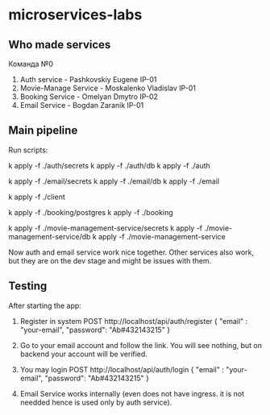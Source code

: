 # microservices-labs

## Who made services
Команда №0
1. Auth service - Pashkovskiy Eugene IP-01
2. Movie-Manage Service - Moskalenko Vladislav IP-01
3. Booking Service - Omelyan Dmytro IP-02
4. Email Service - Bogdan Zaranik IP-01

## Main pipeline
Run scripts:

k apply -f ./auth/secrets
k apply -f ./auth/db
k apply -f ./auth

k apply -f ./email/secrets
k apply -f ./email/db
k apply -f ./email

k apply -f ./client

k apply -f ./booking/postgres
k apply -f ./booking

k apply -f ./movie-management-service/secrets
k apply -f ./movie-management-service/db
k apply -f ./movie-management-service

Now auth and email service work nice together.
Other services also work, but they are on the dev stage and might be issues with them.

## Testing
After starting the app:
1. Register in system
    POST http://localhost/api/auth/register
    {
        "email" : "your-email",
        "password": "Ab#432143215"
    }

2. Go to your email account and follow the link. You will see nothing, but on backend 
your account will be verified.

3. You may login
    POST http://localhost/api/auth/login
    {
        "email" : "your-email",
        "password": "Ab#432143215"
    }

4. Email Service works internally (even does not have ingress. it is not needded
hence is used only by auth service).
